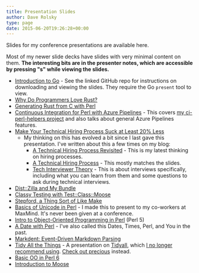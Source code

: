 ```yaml
---
title: Presentation Slides
author: Dave Rolsky
type: page
date: 2015-06-20T19:26:28+00:00
---
```

Slides for my conference presentations are available here.

Most of my newer slide decks have slides with very minimal content on
them. **The interesting bits are in the presenter notes, which are accessible by
pressing "s" while viewing the slides.**

* [Introduction to Go][3] - See the linked GitHub repo for instructions on
  downloading and viewing the slides. They require the Go `present` tool to
  view.
* [Why Do Programmers Love Rust?][18]
* [Generating Rust from C with Perl][17]
* [Continuous Integration for Perl with Azure Pipelines][4] - This covers [my
  ci-perl-helpers project][5] and also talks about general Azure Pipelines
  features.
* [Make Your Technical Hiring Process Suck at Least 20% Less][8]
  * My thinking on this has evolved a bit since I last gave this
    presentation. I've written about this a few times on my blog:
    * [A Technical Hiring Process
      Revisited](https://blog.urth.org/2019/07/11/a-technical-hiring-process-revisited/) -
      This is my latest thinking on hiring processes.
    * [A Technical Hiring
      Process](https://blog.urth.org/2017/07/14/a-technical-hiring-process/) -
      This mostly matches the slides.
    * [Tech Interviewer
      Theory](https://blog.urth.org/2016/03/08/tech-interviewer-theory/) -
      This is about interviews specifically, including what you can learn from
      them and some questions to ask during technical interviews.
* [Dist::Zilla and My Bundle][10]
* [Classy Testing with Test::Class::Moose][9]
* [Stepford, a Thing Sort of Like Make][11]
* [Basics of Unicode in Perl][12] - I made this to present to my co-workers at
  MaxMind. It's never been given at a conference.
* [Intro to Object-Oriented Programming in Perl][13] (Perl 5)
* [A Date with Perl][14] - I've also called this Dates, Times, Perl, and You
  in the past.
* [Markdent: Event-Driven Markdown Parsing][15]
* [Tidy All the Things][6] - A presentation on [Tidyall][7], which [I no
  longer recommend
  using](https://blog.urth.org/2020/04/25/the-real-dirt-on-tidyall/). [Check
  out precious](https://github.com/houseabsolute/precious) instead.
* [Basic OO in Perl 6][16]
* [Introduction to Moose][2]

 [2]: https://github.com/moose/intro-to-moose
 [3]: https://github.com/autarch/intro-to-go-class
 [4]: https://presentations.houseabsolute.com/azure-ci/
 [5]: https://github.com/houseabsolute/ci-perl-helpers
 [6]: https://presentations.houseabsolute.com/tidy-all-the-things/
 [7]: https://metacpan.org/release/Code-TidyAll
 [8]: https://presentations.houseabsolute.com/technical-hiring/
 [9]: https://presentations.houseabsolute.com/test-class-moose/
 [10]: https://presentations.houseabsolute.com/dzil-and-my-bundle/
 [11]: https://presentations.houseabsolute.com/stepford/
 [12]: https://presentations.houseabsolute.com/perl-unicode-basics/
 [13]: https://presentations.houseabsolute.com/intro-to-oo/
 [14]: https://presentations.houseabsolute.com/a-date-with-perl/
 [15]: https://presentations.houseabsolute.com/markdent/
 [16]: https://presentations.houseabsolute.com/perl6-basic-oo/
 [17]: https://presentations.houseabsolute.com/rust-from-c-with-perl/
 [18]: https://presentations.houseabsolute.com/why-do-programmers-love-rust/
